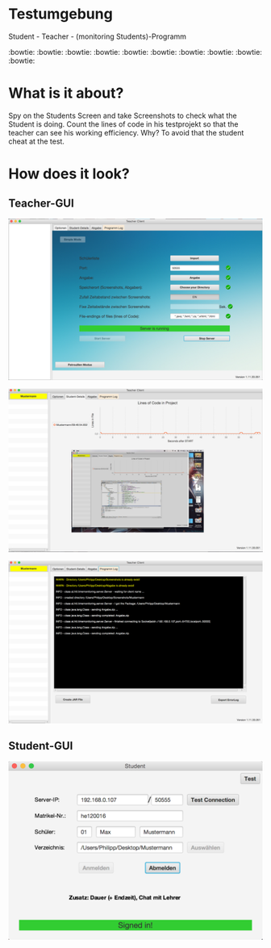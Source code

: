 # Testumgebung
Student - Teacher - (monitoring Students)-Programm

:bowtie:     :bowtie:      :bowtie:       :bowtie:      :bowtie:      :bowtie:      :bowtie:      :bowtie:      :bowtie:      :bowtie:

# What is it about?

Spy on the Students Screen and take Screenshots to check what the Student is doing.
Count the lines of code in his testprojekt so that the teacher can see his working efficiency.
Why?
To avoid that the student cheat at the test.

# How does it look?

## Teacher-GUI

![alt tag](https://raw.githubusercontent.com/BeatingAngel/Testumgebung/master/doku/aktueller%20Stand/V1-11-33-051%20imageData/TeacherGUI%20full.png)

![alt tag](https://raw.githubusercontent.com/BeatingAngel/Testumgebung/master/doku/aktueller%20Stand/V1-11-33-051%20imageData/StudentDetails.png)

![alt tag](https://raw.githubusercontent.com/BeatingAngel/Testumgebung/master/doku/aktueller%20Stand/V1-11-33-051%20imageData/ProgrammLog.png)

## Student-GUI

![alt tag](https://raw.githubusercontent.com/BeatingAngel/Testumgebung/master/doku/aktueller%20Stand/V1-11-33-051%20imageData/ClientGUI%20full.png)

